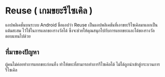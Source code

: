 # Reuse ( เกมขยะรีไซเคิล )

แอปพลิเคชั่นบนระบบ Android ชื่อแอปว่า Reuse เป็นแอปพลิเคชันที่เอาขยะรีไซเคิลมาแลกเป็นแต้มสะสม ไว้ใช้ในการแลกของรางวัลได้ 
ซึ่งจะช่วยให้คุณสนุกไปกับการแยกขยะและได้ของรางวัลตอบแทนไปด้วย

## ที่มาของปัญหา
ผู้คนไม่ค่อยทำการแยกขยะก่อนทิ้ง ทำให้ขยะที่สามารถทำการรีไซเคิลได้ ไม่ได้ถูกนำเข้าสู่กระบวนการรีไซเคิล
